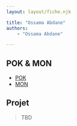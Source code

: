 ```yaml
---
layout: layout/fiche.njk

title: "Ossama Abdane"
authors:
    - "Ossama Abdane"

---
```


## POK & MON

* [POK](./pok)
* [MON](./mon)

## Projet

> TBD
